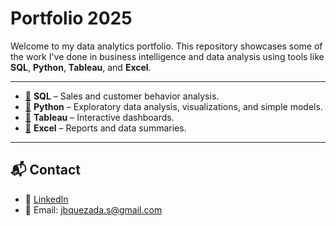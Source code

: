 # Portfolio 2025

Welcome to my data analytics portfolio. This repository showcases some of the work I've done in business intelligence and data analysis using tools like **SQL**, **Python**, **Tableau**, and **Excel**.

---
- [📁](https://github.com/Javquezadaa/ProjectRockbuster-SQL?tab=readme-ov-file) **SQL** – Sales and customer behavior analysis.
- [📁](https://github.com/Javquezadaa/ProjectInstacart-Python) **Python** – Exploratory data analysis, visualizations, and simple models.
- [📁](https://public.tableau.com/app/profile/javiera.quezada/vizzes) **Tableau** – Interactive dashboards.
- [📁](https://drive.google.com/drive/folders/1uWGwCczjbW_iHQUl0281BdhOBtUjTw5F?usp=drive_link) **Excel** – Reports and data summaries.

---

## 📬 Contact

- 🔗 [LinkedIn](https://www.linkedin.com/in/javiera-quezada)
- 📧 Email: jbquezada.s@gmail.com
